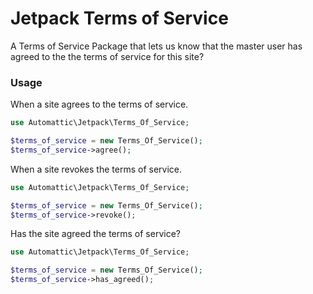 # Jetpack Terms of Service 

A Terms of Service Package that lets us know that 
the master user has agreed to the the terms of service for this site?


### Usage

When a site agrees to the terms of service.

```php
use Automattic\Jetpack\Terms_Of_Service;

$terms_of_service = new Terms_Of_Service();
$terms_of_service->agree();
```

When a site revokes the terms of service.

```php
use Automattic\Jetpack\Terms_Of_Service;

$terms_of_service = new Terms_Of_Service();
$terms_of_service->revoke();
```


Has the site agreed the terms of service?

```php
use Automattic\Jetpack\Terms_Of_Service;

$terms_of_service = new Terms_Of_Service();
$terms_of_service->has_agreed();
```
